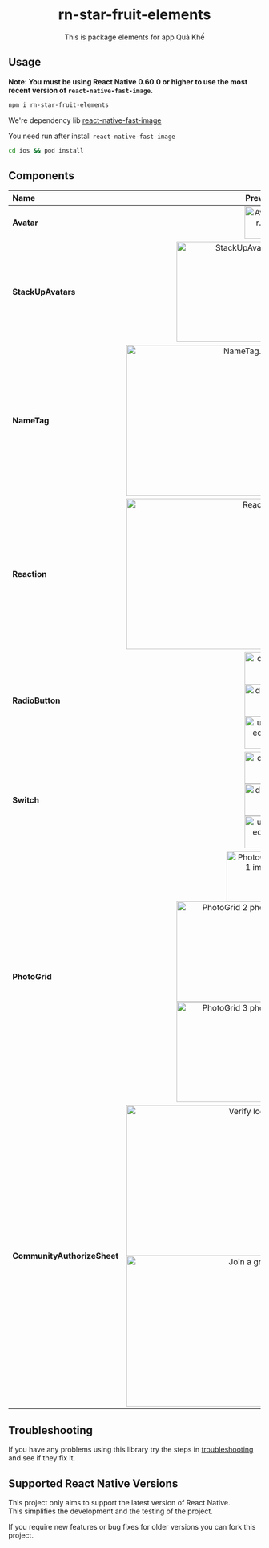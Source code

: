<h1 align="center">
  rn-star-fruit-elements
</h1>

<div align="center">

 This is package elements for app Quả Khế
<!-- 
[![Version][version-badge]][package]
[![Downloads][downloads-badge]][npmtrends]
[![Build Status][build-badge]][build]
[![Code Coverage][coverage-badge]][coverage]

[![Watch on GitHub][github-watch-badge]][github-watch]
[![Star on GitHub][github-star-badge]][github-star]
[![Tweet][twitter-badge]][twitter] -->

</div>

## Usage

**Note: You must be using React Native 0.60.0 or higher to use the most recent version of `react-native-fast-image`.**

```bash
npm i rn-star-fruit-elements
```

We're dependency lib [react-native-fast-image](https://www.npmjs.com/package/react-native-fast-image)

You need run after install `react-native-fast-image`
```bash
cd ios && pod install
```
## Components
| Name                                 | Preview                                                                  |
:------------------------------------ | ----------------------------------------------------------------------------:
| **Avatar**                       |  <img src="https://lh4.googleusercontent.com/HWBB-K48x2NMNoAP5bqPbH88awJcNe7ZsGv-IomyRrDNPIML7zYWoY0ieANv7GsREFONPF2VHPzy_6gOYp2O=w3452-h954" alt="Avatar.png" width="64" />|
| **StackUpAvatars**        |<img src="https://lh5.googleusercontent.com/CQJmSSo-f7LM-pv0bcmT5s8FCjXkYdEpuPBU4sqrSXUgO-IvIzUujTRXl5ZyK0w7mGebG1SbV_VIFCwNCar7=w3452-h954" alt="StackUpAvatars" width="200" />|
| **NameTag**                       | <img src="https://lh3.googleusercontent.com/zrSyOX0uzVolVMBS7_vr9BEpx_LEV32ur1GF25E79X26T28zMoghRK-GHJ6NASY00MI4KQ_gR-TIt7Zc_QvP=w3360-h1704" alt="NameTag.png" width="300" />|
| **Reaction**                       | <img src="https://i.imgur.com/jcp7eLb.png" alt="Reaction" width="300" />|
| **RadioButton**        |<img src="https://lh4.googleusercontent.com/t2dSbY3QQP9lg7Una19Pkw4GV29xXwjWDZ-MKBeHbKbi8TjnG-la8e7iUR_ACBDCpXGGpdEGT4wbVzCGHK8R=w3452-h954" alt="checked" width="64" /><br /><img src="https://lh3.googleusercontent.com/_E6vfSm_3WKMQl6JTiiJWInQsbovaq_uJRlak-65bfA35A4ZQ-AEyHDaaExYTJ9lehYiESqH0H85PLgqKBR9=w3452-h954" alt="disabled" width="64" /><br /><img src="https://lh4.googleusercontent.com/mKIN5ib7gStDJKIw9JN7134tdV_NDMCfaG1Kc1JWipKwsGpuWTpEdEMkjauso3U3D6_RahbD5Hg4jF0G00Zd=w3452-h954" alt="unchecked" width="64" />|
| **Switch**        |<img src="https://lh4.googleusercontent.com/t2dSbY3QQP9lg7Una19Pkw4GV29xXwjWDZ-MKBeHbKbi8TjnG-la8e7iUR_ACBDCpXGGpdEGT4wbVzCGHK8R=w3452-h954" alt="checked" width="64" /><br /><img src="https://lh3.googleusercontent.com/_E6vfSm_3WKMQl6JTiiJWInQsbovaq_uJRlak-65bfA35A4ZQ-AEyHDaaExYTJ9lehYiESqH0H85PLgqKBR9=w3452-h954" alt="disabled" width="64" /><br /><img src="https://lh4.googleusercontent.com/mKIN5ib7gStDJKIw9JN7134tdV_NDMCfaG1Kc1JWipKwsGpuWTpEdEMkjauso3U3D6_RahbD5Hg4jF0G00Zd=w3452-h954" alt="unchecked" width="64" />|
| **PhotoGrid**                       |<img src="https://lh5.googleusercontent.com/SDiPT-XP7-VWql17Sofp4Zf_Et6pzLbw21YKeBd-2RbtAJjO9AxObdrh3KYj0NkIUCf4Hbpgb6hE5CORcwzM=w3452-h954" alt="PhotoGrid 1 image" width="100" /><br /><img src="https://lh5.googleusercontent.com/Zk_jTOgwuSo7blq9Bco4kQ5FqyUkLNUs2KbtRCIS9XKLE3o3HG2FJyactpdr0EGRA-1YH49lRK5MalHVuD_E=w3452-h954" alt="PhotoGrid 2 photos" width="200" /><br /><img src="https://lh4.googleusercontent.com/qOu4vlqah8q3H3mvPg1RDZsyl0mbE1hHPAX9Cmc9sFcv8p4aXdjk16SJZrKAVz5oh9GAHSG9gR4me2BUnGsY=w3452-h954" alt="PhotoGrid 3 photos" width="200" />|
| **CommunityAuthorizeSheet**        |<img src="https://lh3.googleusercontent.com/hdVMTQmbyQMVZc497GwzwdpBOqFIpDIdTi6ggrGIs1MPwRmXWCqosGQPncNhOz4eQtVuHvTwEOW2tb3ow-p2=w3452-h954" alt="Verify locale" width="300" /><br /><img src="https://lh3.googleusercontent.com/E3dFsHrnKgbORrUkqkFhASWm_m7kiO3pfMCISDAg_bInV0We0xVk2iMbItZ9vGe3WaVctHMQ_uwSrjZvZ13C=w3452-h954" alt="Join a group" width="300" />|











## Troubleshooting

If you have any problems using this library try the steps in [troubleshooting](docs/troubleshooting.md) and see if they fix it.

## Supported React Native Versions

This project only aims to support the latest version of React Native.\
This simplifies the development and the testing of the project.

If you require new features or bug fixes for older versions you can fork this project.
<!-- 
## Licenses

-   FastImage - MIT © [DylanVann](https://github.com/DylanVann)
-   SDWebImage - `MIT`
-   Glide - BSD, part MIT and Apache 2.0. See the [LICENSE](https://github.com/bumptech/glide/blob/master/license) file for details. -->

<!-- [build-badge]: https://github.com/dylanvann/react-native-fast-image/workflows/CI/badge.svg
[build]: https://github.com/DylanVann/react-native-fast-image/actions?query=workflow%3ACI
[coverage-badge]: https://img.shields.io/codecov/c/github/dylanvann/react-native-fast-image.svg
[coverage]: https://codecov.io/github/dylanvann/react-native-fast-image
[downloads-badge]: https://img.shields.io/npm/dm/react-native-fast-image.svg
[npmtrends]: http://www.npmtrends.com/react-native-fast-image
[package]: https://www.npmjs.com/package/react-native-fast-image
[version-badge]: https://img.shields.io/npm/v/react-native-fast-image.svg
[twitter]: https://twitter.com/home?status=Check%20out%20react-native-fast-image%20by%20%40atomarranger%20https%3A//github.com/DylanVann/react-native-fast-image
[twitter-badge]: https://img.shields.io/twitter/url/https/github.com/DylanVann/react-native-fast-image.svg?style=social
[github-watch-badge]: https://img.shields.io/github/watchers/dylanvann/react-native-fast-image.svg?style=social
[github-watch]: https://github.com/dylanvann/react-native-fast-image/watchers
[github-star-badge]: https://img.shields.io/github/stars/dylanvann/react-native-fast-image.svg?style=social
[github-star]: https://github.com/dylanvann/react-native-fast-image/stargazers -->
